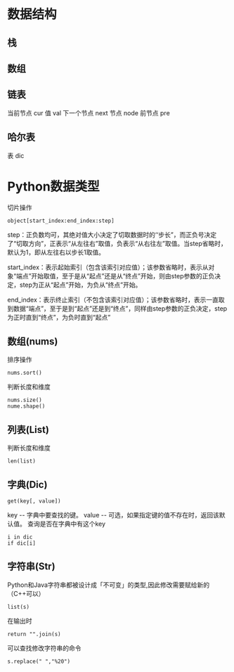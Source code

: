 # 数据结构
##   栈
##   数组
##  链表
当前节点 cur 值 val 下一个节点 next
节点 node
前节点 pre
##   哈尔表
表 dic 
# Python数据类型

切片操作
```
object[start_index:end_index:step]
```
step：正负数均可，其绝对值大小决定了切取数据时的‘‘步长”，而正负号决定了“切取方向”，正表示“从左往右”取值，负表示“从右往左”取值。当step省略时，默认为1，即从左往右以步长1取值。

start_index：表示起始索引（包含该索引对应值）；该参数省略时，表示从对象“端点”开始取值，至于是从“起点”还是从“终点”开始，则由step参数的正负决定，step为正从“起点”开始，为负从“终点”开始。

end_index：表示终止索引（不包含该索引对应值）；该参数省略时，表示一直取到数据“端点”，至于是到“起点”还是到“终点”，同样由step参数的正负决定，step为正时直到“终点”，为负时直到“起点”

## 数组(nums)
排序操作
```
nums.sort()
```
判断长度和维度
```
nums.size()
nume.shape()
```
## 列表(List)
判断长度和维度
```
len(list)
```
## 字典(Dic)
```
get(key[, value])
```
key -- 字典中要查找的键。
value -- 可选，如果指定键的值不存在时，返回该默认值。
查询是否在字典中有这个key
```
i in dic
if dic[i]
```
## 字符串(Str)
Python和Java字符串都被设计成「不可变」的类型,因此修改需要赋给新的（C++可以）
```
list(s)
```
在输出时
```
return "".join(s)
```
可以查找修改字符串的命令
```
s.replace(" ","%20")
```
